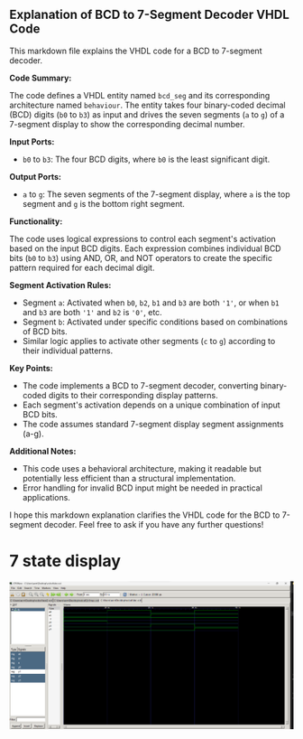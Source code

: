## Explanation of BCD to 7-Segment Decoder VHDL Code

This markdown file explains the VHDL code for a BCD to 7-segment decoder.

**Code Summary:**

The code defines a VHDL entity named `bcd_seg` and its corresponding architecture named `behaviour`. The entity takes four binary-coded decimal (BCD) digits (`b0` to `b3`) as input and drives the seven segments (`a` to `g`) of a 7-segment display to show the corresponding decimal number.

**Input Ports:**

- `b0` to `b3`: The four BCD digits, where `b0` is the least significant digit.

**Output Ports:**

- `a` to `g`: The seven segments of the 7-segment display, where `a` is the top segment and `g` is the bottom right segment.

**Functionality:**

The code uses logical expressions to control each segment's activation based on the input BCD digits. Each expression combines individual BCD bits (`b0` to `b3`) using AND, OR, and NOT operators to create the specific pattern required for each decimal digit.

**Segment Activation Rules:**

- Segment `a`: Activated when `b0`, `b2`, `b1` and `b3` are both `'1'`, or when `b1` and `b3` are both `'1'` and `b2` is `'0'`, etc.
- Segment `b`: Activated under specific conditions based on combinations of BCD bits.
- Similar logic applies to activate other segments (`c` to `g`) according to their individual patterns.

**Key Points:**

- The code implements a BCD to 7-segment decoder, converting binary-coded digits to their corresponding display patterns.
- Each segment's activation depends on a unique combination of input BCD bits.
- The code assumes standard 7-segment display segment assignments (a-g).

**Additional Notes:**

- This code uses a behavioral architecture, making it readable but potentially less efficient than a structural implementation.
- Error handling for invalid BCD input might be needed in practical applications.

I hope this markdown explanation clarifies the VHDL code for the BCD to 7-segment decoder. Feel free to ask if you have any further questions!

# 7 state display
![Alt text](../Images/dec.png)
